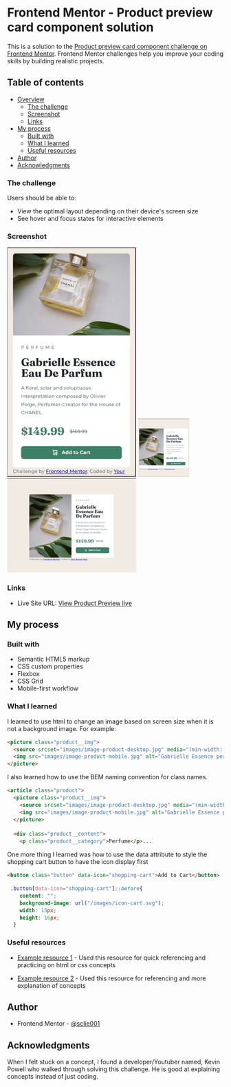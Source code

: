 # Frontend Mentor - Product preview card component solution

This is a solution to the [Product preview card component challenge on Frontend Mentor](https://www.frontendmentor.io/challenges/product-preview-card-component-GO7UmttRfa). Frontend Mentor challenges help you improve your coding skills by building realistic projects. 

## Table of contents

- [Overview](#overview)
  - [The challenge](#the-challenge)
  - [Screenshot](#screenshot)
  - [Links](#links)
- [My process](#my-process)
  - [Built with](#built-with)
  - [What I learned](#what-i-learned)
  - [Useful resources](#useful-resources)
- [Author](#author)
- [Acknowledgments](#acknowledgments)

### The challenge

Users should be able to:

- View the optimal layout depending on their device's screen size
- See hover and focus states for interactive elements

### Screenshot

![](./Product%20Preview-mobile%20design.jpg)
![](./Product-Preview-desktop-600px%20size.jpg)
![](./Product-Preview-desktop.jpg)

### Links

- Live Site URL: [View Product Preview live](https://sclie001.github.io/WWC-FrontEndMentor/product-preview-card-component-main/)

## My process

### Built with

- Semantic HTML5 markup
- CSS custom properties
- Flexbox
- CSS Grid
- Mobile-first workflow

### What I learned

I learned to use html to change an image based on screen size when it is not a background image. For example:

```html
<picture class="product__img">
  <source srcset="images/image-product-desktop.jpg" media="(min-width: 37.5em)">
  <img src="images/image-product-mobile.jpg" alt="Gabrielle Essence perfume bottle laying flat on a table">
</picture>
```

I also learned how to use the BEM naming convention for class names.

```html
<article class="product">
  <picture class="product__img">
    <source srcset="images/image-product-desktop.jpg" media="(min-width: 37.5em)">
    <img src="images/image-product-mobile.jpg" alt="Gabrielle Essence perfume bottle laying flat on a table">
  </picture>

  <div class="product__content">
    <p class="product__category">Perfume</p>...
```

One more thing I learned was how to use the data attribute to style the shopping cart button to have the icon display first

```html
<button class="button" data-icon="shopping-cart">Add to Cart</button>
```
```css
 .button[data-icon="shopping-cart"]::before{
    content: "";
    background-image: url("/images/icon-cart.svg");
    width: 15px;
    height: 16px;
  }
```

### Useful resources

- [Example resource 1](https://w3schools.com) - Used this resource for quick referencing and practicing on html or css concepts

- [Example resource 2](https://developer.mozilla.org) - Used this resource for referencing and more explanation of concepts

## Author
- Frontend Mentor - [@sclie001](https://www.frontendmentor.io/profile/sclie001)

## Acknowledgments

When I felt stuck on a concept, I found a developer/Youtuber named, Kevin Powell who walked through solving this challenge. He is good at explaining concepts instead of just coding.


